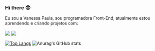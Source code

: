 ### Hi there :sunglasses:

Eu sou a Vanessa Paula, sou programadora Front-End, atualmente estou aprendendo e criando projetos com:
<br>
<br>
<img src="https://img.shields.io/badge/HTML5-E34F26?style=for-the-badge&logo=html5&logoColor=white"/>
<img src="https://img.shields.io/badge/CSS3-1572B6?style=for-the-badge&logo=css3&logoColor=white"/>

[![Top Langs](https://github-readme-stats.vercel.app/api/top-langs/?username=vanessapaula00)](https://github.com/anuraghazra/github-readme-stats)
![Anurag's GitHub stats](https://github-readme-stats.vercel.app/api?username=vanessapaula00&show_icons=true&theme=radical)

